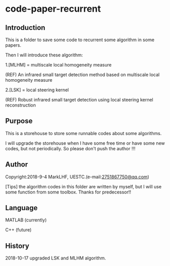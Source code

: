 # code-paper-recurrent

## Introduction

This is a folder to save some code to recurrent some algorithm in some papers.

Then I will introduce these algorithm:

1.[MLHM] = multiscale local homogeneity measure 

(REF) An infrared small target detection method based on multiscale local homogeneity measure

2.[LSK] = local steering kernel

(REF) Robust infrared small target detection using local steering kernel reconstruction
## Purpose

This is a storehouse to store some runnable codes about some algorithms.

I will upgrade the storehouse when I have some free time or have some new codes, but not periodically. So please don't push the author !!!

## Author

Copyright:2018-9-4 MarkLHF, UESTC.(e-mail:2751867750@qq.com)

[Tips] the algorithm codes in this folder are written by myself, but I will use some function from some toolbox. Thanks for predecessor!!

## Language

MATLAB (currently)

C++    (future)

## History
2018-10-17 upgraded LSK and MLHM algorithm.